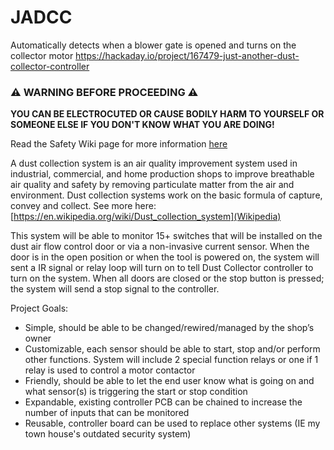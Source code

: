 # JADCC
Automatically detects when a blower gate is opened and turns on the collector motor
https://hackaday.io/project/167479-just-another-dust-collector-controller

### :warning: WARNING BEFORE PROCEEDING :warning: 
**YOU CAN BE ELECTROCUTED OR CAUSE BODILY HARM TO YOURSELF OR SOMEONE ELSE IF YOU DON'T KNOW WHAT YOU ARE DOING!**

Read the Safety Wiki page for more information [here](https://github.com/jchambers2012/JADCC/wiki/Safety-Information)

A dust collection system is an air quality improvement system used in industrial, commercial, and home production shops to improve breathable air quality and safety by removing particulate matter from the air and environment. Dust collection systems work on the basic formula of capture, convey and collect. See more here: [https://en.wikipedia.org/wiki/Dust_collection_system](Wikipedia)

This system will be able to monitor 15+ switches that will be installed on the dust air flow control door or via a non-invasive current sensor. When the door is in the open position or when the tool is powered on, the system will sent a IR signal or relay loop will turn on to tell Dust Collector controller to turn on the system. When all doors are closed or the stop button is pressed; the system will send a stop signal to the controller.

Project Goals:
* Simple, should be able to be changed/rewired/managed by the shop’s owner
* Customizable, each sensor should be able to start, stop and/or perform other functions. System will include 2 special function relays or one if 1 relay is used to control a motor contactor
* Friendly, should be able to let the end user know what is going on and what sensor(s) is triggering the start or stop condition
* Expandable, existing controller PCB can be chained to increase the number of inputs that can be monitored
* Reusable, controller board can be used to replace other systems (IE my town house's outdated security system)
